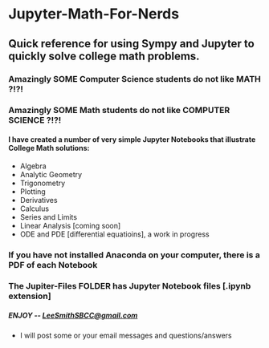 # Jupyter-Math-For-Nerds
## Quick reference for using Sympy and Jupyter to quickly solve college math problems.

### Amazingly SOME Computer Science students do not like MATH ?!?!

### Amazingly SOME Math students do not like COMPUTER SCIENCE ?!?!

#### I have created a number of very simple Jupyter Notebooks that illustrate College Math solutions:
 - Algebra
 - Analytic Geometry
 - Trigonometry
 - Plotting
 - Derivatives
 - Calculus
 - Series and Limits
 - Linear Analysis [coming soon]
 - ODE and PDE [differential equatioins], a work in progress
  
 ### If you have not installed Anaconda on your computer, there is a PDF of each Notebook
 ### The Jupiter-Files FOLDER has Jupyter Notebook files [.ipynb extension]
 
 ##### ENJOY -- LeeSmithSBCC@gmail.com 
  - I will post some or your email messages and questions/answers


